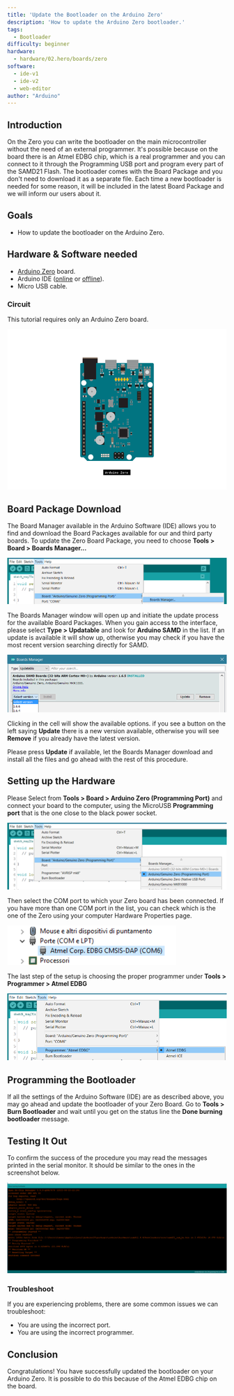 ```yaml
---
title: 'Update the Bootloader on the Arduino Zero'
description: 'How to update the Arduino Zero bootloader.'
tags: 
  - Bootloader 
difficulty: beginner
hardware:
  - hardware/02.hero/boards/zero
software:
  - ide-v1
  - ide-v2
  - web-editor
author: "Arduino"
---
```

## Introduction
On the Zero you can write the bootloader on the main microcontroller without the need of an external programmer. It's possible because on the board there is an Atmel EDBG chip, which is a real programmer and you can connect to it through the Programming USB port and program every part of the SAMD21 Flash. The bootloader comes with the Board Package and you don't need to download it as a separate file. Each time a new bootloader is needed for some reason, it will be included in the latest Board Package and we will inform our users about it.

## Goals


- How to update the bootloader on the Arduino Zero.
  

 ## Hardware & Software needed

- [Arduino Zero](https://store.arduino.cc/arduino-zero) board.
- Arduino IDE ([online](https://create.arduino.cc/) or [offline](https://www.arduino.cc/en/main/software)).
- Micro USB cable.

### Circuit

This tutorial requires only an Arduino Zero board.
 
 ![The Arduino Zero.](assets/zero.png)

## Board Package Download

The Board Manager available in the Arduino Software (IDE) allows you to find and download the Board Packages available for our and third party boards. To update the Zero Board Package, you need to choose **Tools > Board > Boards Manager...**

![Open the boards manager.](assets/SAMD_UPD_BoardMan.png)

The Boards Manager window will open up and initiate the update process for the available Board Packages. When you gain access to the interface, please select **Type > Updatable** and look for **Arduino SAMD** in the list. If an update is available it will show up, otherwise you may check if you have the most recent version searching directly for SAMD.

![Update your board in the Boards Manager.](assets/Samd_166_BoardMGR.png)

Clicking in the cell will show the available options. if you see a button on the left saying **Update** there is a new version available, otherwise you will see **Remove** if you already have the latest version.

Please press **Update** if available, let the Boards Manager download and install all the files and go ahead with the rest of this procedure.

## Setting up the Hardware

Please Select from **Tools > Board > Arduino Zero (Programming Port)** and connect your board to the computer, using the MicroUSB **Programming port** that is the one close to the black power socket.

![Make sure to select the correct programming port.](assets/SAMD_UPD_Boot_1.png)

Then select the COM port to which your Zero board has been connected. If you have more than one COM port in the list, you can check which is the one of the Zero using your computer Hardware Properties page.

![The Zero board in this case is connected to COM6.](assets/SAMD_Upd_Devices.png)

The last step of the setup is choosing the proper programmer under **Tools > Programmer > Atmel EDBG**

![Make sure to select ATMEL EDBG as the programmer.](assets/SAMD_Upd_Programmer.png)

## Programming the Bootloader

If all the settings of the Arduino Software (IDE) are as described above, you may go ahead and update the bootloader of your Zero Board. Go to **Tools > Burn Bootloader** and wait until you get on the status line the **Done burning bootloader** message. 

## Testing It Out

To confirm the success of the procedure you may read the messages printed in the serial monitor. It should be similar to the ones in the screenshot below.

![The serial monitor.](assets/SAMD_Upd_Done.png)

### Troubleshoot

If you are experiencing problems, there are some common issues we can troubleshoot:

- You are using the incorrect port.
- You are using the incorrect programmer.


## Conclusion

Congratulations! You have successfully updated the bootloader on your Arduino Zero. It is possible to do this because of the  Atmel EDBG chip on the board.
